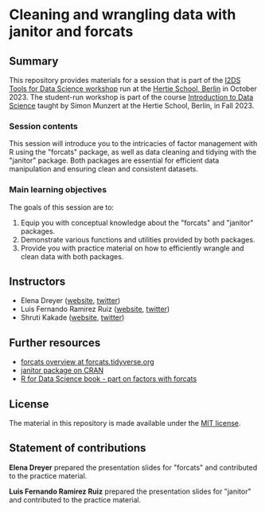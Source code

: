 # Cleaning and wrangling data with janitor and forcats

## Summary

This repository provides materials for a session that is part of the [I2DS Tools for Data Science workshop](https://github.com/intro-to-data-science-23-workshop) run at the [Hertie School, Berlin](https://www.hertie-school.org/en/) in October 2023. The student-run workshop is part of the course [Introduction to Data Science](https://github.com/intro-to-data-science-23) taught by Simon Munzert at the Hertie School, Berlin, in Fall 2023.

### Session contents

This session will introduce you to the intricacies of factor management with R using the "forcats" package, as well as data cleaning and tidying with the "janitor" package. Both packages are essential for efficient data manipulation and ensuring clean and consistent datasets.

### Main learning objectives

The goals of this session are to:
1. Equip you with conceptual knowledge about the "forcats" and "janitor" packages.
2. Demonstrate various functions and utilities provided by both packages.
3. Provide you with practice material on how to efficiently wrangle and clean data with both packages.

## Instructors

- Elena Dreyer ([website](http://simonmunzert.github.io/), [twitter](https://twitter.com/simonsaysnothin))
- Luis Fernando Ramirez Ruiz ([website](https://en.wikipedia.org/wiki/Kermit_the_Frog), [twitter](https://twitter.com/KermitTheFrog))
- Shruti Kakade ([website](https://www.linkedin.com/in/shrutikakade14/), [twitter](https://twitter.com/shruti_kakade_))

## Further resources

- [forcats overview at forcats.tidyverse.org](https://forcats.tidyverse.org/)
- [janitor package on CRAN](https://cran.r-project.org/web/packages/janitor/index.html)
- [R for Data Science book - part on factors with forcats](https://r4ds.had.co.nz/factors.html)

## License

The material in this repository is made available under the [MIT license](http://opensource.org/licenses/mit-license.php). 

## Statement of contributions

**Elena Dreyer** prepared the presentation slides for "forcats" and contributed to the practice material.

**Luis Fernando Ramirez Ruiz** prepared the presentation slides for "janitor" and contributed to the practice material.
